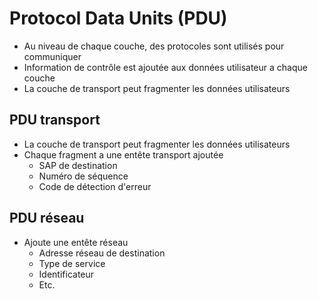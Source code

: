 # Protocol Data Units (PDU)
- Au niveau de chaque couche, des protocoles sont utilisés pour communiquer
- Information de contrôle est ajoutée aux données utilisateur a chaque couche
- La couche de transport peut fragmenter les données utilisateurs
## PDU transport
- La couche de transport peut fragmenter les données utilisateurs
- Chaque fragment a une entête transport ajoutée
	- SAP de destination
	- Numéro de séquence
	- Code de détection d'erreur

## PDU réseau
- Ajoute une entête réseau
	- Adresse réseau de destination
	- Type de service
	- Identificateur
	- Etc.